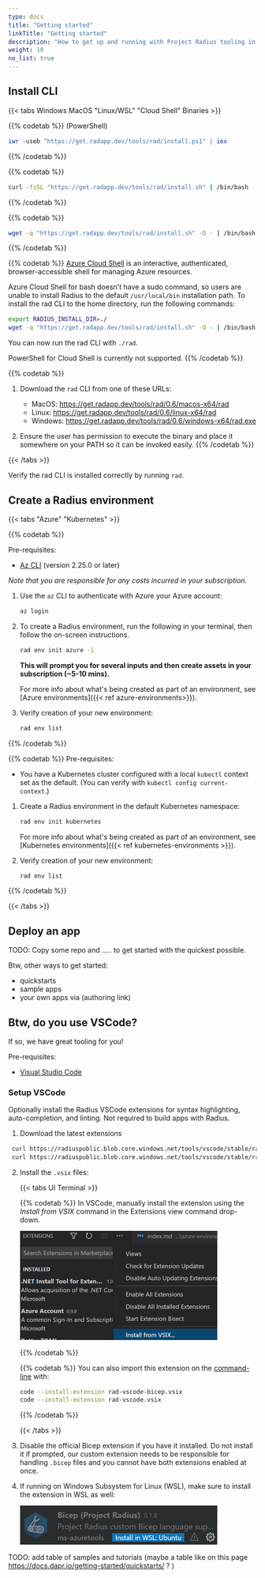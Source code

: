 ```yaml
---
type: docs
title: "Getting started"
linkTitle: "Getting started"
description: "How to get up and running with Project Radius tooling in just a few minutes"
weight: 10
no_list: true
---
```



## Install CLI

{{< tabs Windows MacOS "Linux/WSL" "Cloud Shell" Binaries >}}

{{% codetab %}}
(PowerShell)

```powershell
iwr -useb "https://get.radapp.dev/tools/rad/install.ps1" | iex
```
{{% /codetab %}}

{{% codetab %}}
```bash
curl -fsSL "https://get.radapp.dev/tools/rad/install.sh" | /bin/bash
```
{{% /codetab %}}

{{% codetab %}}
```bash
wget -q "https://get.radapp.dev/tools/rad/install.sh" -O - | /bin/bash
```
{{% /codetab %}}

{{% codetab %}}
[Azure Cloud Shell](https://docs.microsoft.com/en-us/azure/cloud-shell/overview) is an interactive, authenticated, browser-accessible shell for managing Azure resources.

Azure Cloud Shell for bash doesn't have a sudo command, so users are unable to install Radius to the default `/usr/local/bin` installation path. To install the rad CLI to the home directory, run the following commands:

```bash
export RADIUS_INSTALL_DIR=./
wget -q "https://get.radapp.dev/tools/rad/install.sh" -O - | /bin/bash
```

You can now run the rad CLI with `./rad`.

PowerShell for Cloud Shell is currently not supported.
{{% /codetab %}}

{{% codetab %}}
1. Download the `rad` CLI from one of these URLs:

   - MacOS: https://get.radapp.dev/tools/rad/0.6/macos-x64/rad
   - Linux: https://get.radapp.dev/tools/rad/0.6/linux-x64/rad
   - Windows: https://get.radapp.dev/tools/rad/0.6/windows-x64/rad.exe

1. Ensure the user has permission to execute the binary and place it somewhere on your PATH so it can be invoked easily.
{{% /codetab %}}

{{< /tabs >}}

Verify the rad CLI is installed correctly by running `rad`. 


## Create a Radius environment

{{< tabs "Azure" "Kubernetes" >}}

{{% codetab %}}

Pre-requisites:
- [Az CLI](https://docs.microsoft.com/en-us/cli/azure/install-azure-cli) (version 2.25.0 or later)

_Note that you are responsible for any costs incurred in your subscription._

1. Use the `az` CLI to authenticate with Azure your Azure account:

   ```sh
   az login
   ```

1. To create a Radius environment, run the following in your terminal, then follow the on-screen instructions.

   ```sh
   rad env init azure -i
   ```

   **This will prompt you for several inputs and then create assets in your subscription (~5-10 mins).**

   For more info about what's being created as part of an environment, see [Azure environments]({{< ref azure-environments>}}).

1. Verify creation of your new environment:

   ```sh
   rad env list
   ```

{{% /codetab %}}

{{% codetab %}}
Pre-requisites:
- You have a Kubernetes cluster configured with a local `kubectl` context set as the default. (You can verify with `kubectl config current-context`.)

1. Create a Radius environment in the default Kubernetes namespace:

   ```sh
   rad env init kubernetes
   ```

   For more info about what's being created as part of an environment, see [Kubernetes environments]({{< ref kubernetes-environments >}}).

1. Verify creation of your new environment:

   ```sh
   rad env list
   ```
{{% /codetab %}}

{{< /tabs >}}




## Deploy an app 
TODO: Copy some repo and ..... to get started with the quickest possible. 

Btw, other ways to get started:
- quickstarts
- sample apps
- your own apps via (authoring link)


## Btw, do you use VSCode? 
If so, we have great tooling for you! 

Pre-requisites:
- [Visual Studio Code](https://code.visualstudio.com/)

### Setup  VSCode
Optionally install the Radius VSCode extensions for syntax highlighting, auto-completion, and linting. Not required to build apps with Radius. 



1. Download the latest extensions

  ```bash
   curl https://radiuspublic.blob.core.windows.net/tools/vscode/stable/rad-vscode-bicep.vsix --output rad-vscode-bicep.vsix
   curl https://radiuspublic.blob.core.windows.net/tools/vscode/stable/rad-vscode.vsix --output rad-vscode.vsix
   ```

2. Install the `.vsix` files:

   {{< tabs UI Terminal >}}

   {{% codetab %}}
   In VSCode, manually install the extension using the *Install from VSIX* command in the Extensions view command drop-down.

   <img src="./vsix-install.png" alt="Screenshot of installing a vsix extension" width=400>

   {{% /codetab %}}

   {{% codetab %}}
   You can also import this extension on the [command-line](https://code.visualstudio.com/docs/editor/extension-gallery#_install-from-a-vsix) with:

   ```bash
   code --install-extension rad-vscode-bicep.vsix
   code --install-extension rad-vscode.vsix
   ```

   {{% /codetab %}}

   {{< /tabs >}}

1. Disable the official Bicep extension if you have it installed. Do not install it if prompted, our custom extension needs to be responsible for handling `.bicep` files and you cannot have both extensions enabled at once.

1. If running on Windows Subsystem for Linux (WSL), make sure to install the extension in WSL as well:

   <img src="./wsl-extension.png" alt="Screenshot of installing a vsix extension in WSL" width=400>


TODO: add table of samples and tutorials 
(maybe a table like on this page https://docs.dapr.io/getting-started/quickstarts/ ? )
